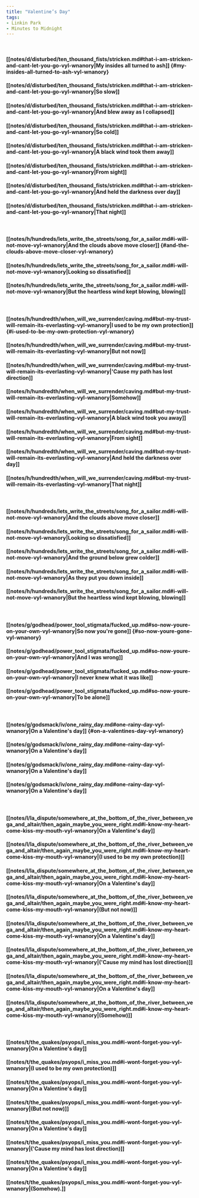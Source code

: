```yaml
---
title: "Valentine’s Day"
tags:
- Linkin Park
- Minutes to Midnight
---
```

&nbsp;
#### [[notes/d/disturbed/ten_thousand_fists/stricken.md#that-i-am-stricken-and-cant-let-you-go-vyl-wnanory|My insides all turned to ash]] {#my-insides-all-turned-to-ash-vyl-wnanory}
#### [[notes/d/disturbed/ten_thousand_fists/stricken.md#that-i-am-stricken-and-cant-let-you-go-vyl-wnanory|So slow]]
#### [[notes/d/disturbed/ten_thousand_fists/stricken.md#that-i-am-stricken-and-cant-let-you-go-vyl-wnanory|And blew away as I collapsed]]
#### [[notes/d/disturbed/ten_thousand_fists/stricken.md#that-i-am-stricken-and-cant-let-you-go-vyl-wnanory|So cold]]
#### [[notes/d/disturbed/ten_thousand_fists/stricken.md#that-i-am-stricken-and-cant-let-you-go-vyl-wnanory|A black wind took them away]]
#### [[notes/d/disturbed/ten_thousand_fists/stricken.md#that-i-am-stricken-and-cant-let-you-go-vyl-wnanory|From sight]]
#### [[notes/d/disturbed/ten_thousand_fists/stricken.md#that-i-am-stricken-and-cant-let-you-go-vyl-wnanory|And held the darkness over day]]
#### [[notes/d/disturbed/ten_thousand_fists/stricken.md#that-i-am-stricken-and-cant-let-you-go-vyl-wnanory|That night]]
&nbsp;
#### [[notes/h/hundreds/lets_write_the_streets/song_for_a_sailor.md#i-will-not-move-vyl-wnanory|And the clouds above move closer]] {#and-the-clouds-above-move-closer-vyl-wnanory}
#### [[notes/h/hundreds/lets_write_the_streets/song_for_a_sailor.md#i-will-not-move-vyl-wnanory|Looking so dissatisfied]]
#### [[notes/h/hundreds/lets_write_the_streets/song_for_a_sailor.md#i-will-not-move-vyl-wnanory|But the heartless wind kept blowing, blowing]]
&nbsp;
#### [[notes/h/hundredth/when_will_we_surrender/caving.md#but-my-trust-will-remain-its-everlasting-vyl-wnanory|I used to be my own protection]] {#i-used-to-be-my-own-protection-vyl-wnanory}
#### [[notes/h/hundredth/when_will_we_surrender/caving.md#but-my-trust-will-remain-its-everlasting-vyl-wnanory|But not now]]
#### [[notes/h/hundredth/when_will_we_surrender/caving.md#but-my-trust-will-remain-its-everlasting-vyl-wnanory|'Cause my path has lost direction]]
#### [[notes/h/hundredth/when_will_we_surrender/caving.md#but-my-trust-will-remain-its-everlasting-vyl-wnanory|Somehow]]
#### [[notes/h/hundredth/when_will_we_surrender/caving.md#but-my-trust-will-remain-its-everlasting-vyl-wnanory|A black wind took you away]]
#### [[notes/h/hundredth/when_will_we_surrender/caving.md#but-my-trust-will-remain-its-everlasting-vyl-wnanory|From sight]]
#### [[notes/h/hundredth/when_will_we_surrender/caving.md#but-my-trust-will-remain-its-everlasting-vyl-wnanory|And held the darkness over day]]
#### [[notes/h/hundredth/when_will_we_surrender/caving.md#but-my-trust-will-remain-its-everlasting-vyl-wnanory|That night]]
&nbsp;
#### [[notes/h/hundreds/lets_write_the_streets/song_for_a_sailor.md#i-will-not-move-vyl-wnanory|And the clouds above move closer]]
#### [[notes/h/hundreds/lets_write_the_streets/song_for_a_sailor.md#i-will-not-move-vyl-wnanory|Looking so dissatisfied]]
#### [[notes/h/hundreds/lets_write_the_streets/song_for_a_sailor.md#i-will-not-move-vyl-wnanory|And the ground below grew colder]]
#### [[notes/h/hundreds/lets_write_the_streets/song_for_a_sailor.md#i-will-not-move-vyl-wnanory|As they put you down inside]]
#### [[notes/h/hundreds/lets_write_the_streets/song_for_a_sailor.md#i-will-not-move-vyl-wnanory|But the heartless wind kept blowing, blowing]]
&nbsp;
#### [[notes/g/godhead/power_tool_stigmata/fucked_up.md#so-now-youre-on-your-own-vyl-wnanory|So now you're gone]] {#so-now-youre-gone-vyl-wnanory}
#### [[notes/g/godhead/power_tool_stigmata/fucked_up.md#so-now-youre-on-your-own-vyl-wnanory|And I was wrong]]
#### [[notes/g/godhead/power_tool_stigmata/fucked_up.md#so-now-youre-on-your-own-vyl-wnanory|I never knew what it was like]]
#### [[notes/g/godhead/power_tool_stigmata/fucked_up.md#so-now-youre-on-your-own-vyl-wnanory|To be alone]]
&nbsp;
#### [[notes/g/godsmack/iv/one_rainy_day.md#one-rainy-day-vyl-wnanory|On a Valentine's day]] {#on-a-valentines-day-vyl-wnanory}
#### [[notes/g/godsmack/iv/one_rainy_day.md#one-rainy-day-vyl-wnanory|On a Valentine's day]]
#### [[notes/g/godsmack/iv/one_rainy_day.md#one-rainy-day-vyl-wnanory|On a Valentine's day]]
#### [[notes/g/godsmack/iv/one_rainy_day.md#one-rainy-day-vyl-wnanory|On a Valentine's day]]
&nbsp;
#### [[notes/l/la_dispute/somewhere_at_the_bottom_of_the_river_between_vega_and_altair/then_again_maybe_you_were_right.md#i-know-my-heart-come-kiss-my-mouth-vyl-wnanory|On a Valentine's day]]
#### [[notes/l/la_dispute/somewhere_at_the_bottom_of_the_river_between_vega_and_altair/then_again_maybe_you_were_right.md#i-know-my-heart-come-kiss-my-mouth-vyl-wnanory|(I used to be my own protection)]]
#### [[notes/l/la_dispute/somewhere_at_the_bottom_of_the_river_between_vega_and_altair/then_again_maybe_you_were_right.md#i-know-my-heart-come-kiss-my-mouth-vyl-wnanory|On a Valentine's day]]
#### [[notes/l/la_dispute/somewhere_at_the_bottom_of_the_river_between_vega_and_altair/then_again_maybe_you_were_right.md#i-know-my-heart-come-kiss-my-mouth-vyl-wnanory|(But not now)]]
#### [[notes/l/la_dispute/somewhere_at_the_bottom_of_the_river_between_vega_and_altair/then_again_maybe_you_were_right.md#i-know-my-heart-come-kiss-my-mouth-vyl-wnanory|On a Valentine's day]]
#### [[notes/l/la_dispute/somewhere_at_the_bottom_of_the_river_between_vega_and_altair/then_again_maybe_you_were_right.md#i-know-my-heart-come-kiss-my-mouth-vyl-wnanory|('Cause my mind has lost direction)]]
#### [[notes/l/la_dispute/somewhere_at_the_bottom_of_the_river_between_vega_and_altair/then_again_maybe_you_were_right.md#i-know-my-heart-come-kiss-my-mouth-vyl-wnanory|On a Valentine's day]]
#### [[notes/l/la_dispute/somewhere_at_the_bottom_of_the_river_between_vega_and_altair/then_again_maybe_you_were_right.md#i-know-my-heart-come-kiss-my-mouth-vyl-wnanory|(Somehow)]]
&nbsp;
#### [[notes/t/the_quakes/psyops/i_miss_you.md#i-wont-forget-you-vyl-wnanory|On a Valentine's day]]
#### [[notes/t/the_quakes/psyops/i_miss_you.md#i-wont-forget-you-vyl-wnanory|(I used to be my own protection)]]
#### [[notes/t/the_quakes/psyops/i_miss_you.md#i-wont-forget-you-vyl-wnanory|On a Valentine's day]]
#### [[notes/t/the_quakes/psyops/i_miss_you.md#i-wont-forget-you-vyl-wnanory|(But not now)]]
#### [[notes/t/the_quakes/psyops/i_miss_you.md#i-wont-forget-you-vyl-wnanory|On a Valentine's day]]
#### [[notes/t/the_quakes/psyops/i_miss_you.md#i-wont-forget-you-vyl-wnanory|('Cause my mind has lost direction)]]
#### [[notes/t/the_quakes/psyops/i_miss_you.md#i-wont-forget-you-vyl-wnanory|On a Valentine's day]]
#### [[notes/t/the_quakes/psyops/i_miss_you.md#i-wont-forget-you-vyl-wnanory|(Somehow).]]

